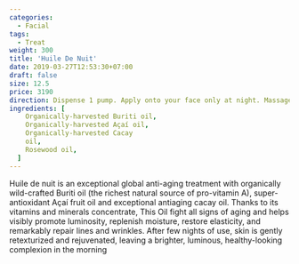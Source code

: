```yaml
---
categories:
  - Facial
tags:
  - Treat
weight: 300
title: 'Huile De Nuit'
date: 2019-03-27T12:53:30+07:00
draft: false
size: 12.5
price: 3190
direction: Dispense 1 pump. Apply onto your face only at night. Massage gently into skin.
ingredients: [
    Organically-harvested Buriti oil,
    Organically-harvested Açaí oil,
    Organically-harvested Cacay
    oil,
    Rosewood oil,
  ]
---
```


Huile de nuit is an exceptional global anti-aging treatment with organically wild-crafted Buriti oil (the richest natural source of pro-vitamin A), super-antioxidant Açaí fruit oil and exceptional antiaging cacay oil. Thanks to its vitamins and minerals concentrate, This Oil fight all signs of aging and helps visibly promote luminosity, replenish moisture, restore elasticity, and remarkably repair lines and wrinkles. After few nights of use, skin is gently retexturized and rejuvenated, leaving a brighter, luminous, healthy-looking complexion in the morning
